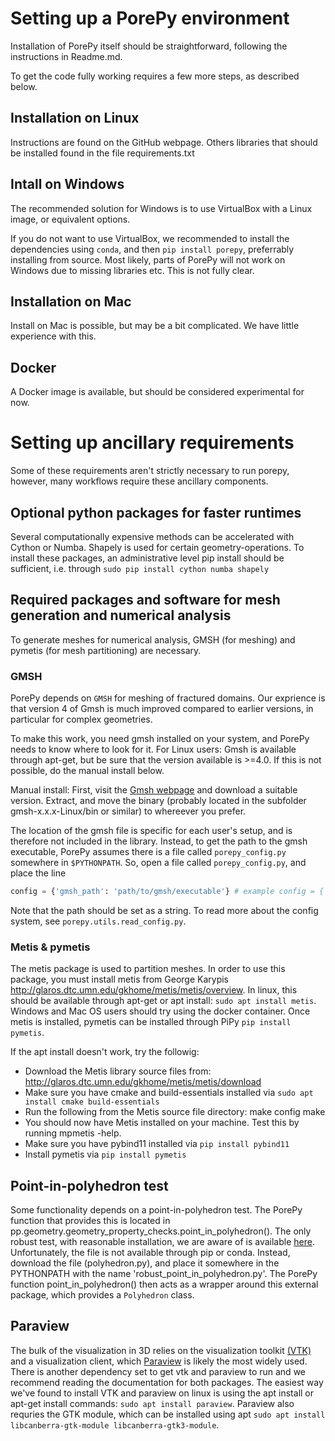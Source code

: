 # Setting up a PorePy environment
Installation of PorePy itself should be straightforward, following the instructions in Readme.md.

To get the code fully working requires a few more steps, as described below.

## Installation on Linux
Instructions are found on the GitHub webpage. Others libraries that should be installed found in the file requirements.txt

## Intall on Windows
The recommended solution for Windows is to use VirtualBox with a Linux image, or equivalent options.

If you do not want to use VirtualBox, we recommended 
to install the dependencies using `conda`, and then `pip install porepy`, preferrably installing from source.
Most likely, parts of PorePy will not work on Windows due to missing libraries etc. This is not fully clear.

## Installation on Mac
Install on Mac is possible, but may be a bit complicated. We have little experience with this.

## Docker
A Docker image is available, but should be considered experimental for now.

# Setting up ancillary requirements

Some of these requirements aren't strictly necessary to run porepy, however, many workflows require these ancillary components.

## Optional python packages for faster runtimes

Several computationally expensive methods can be accelerated with Cython or Numba. Shapely is used for certain geometry-operations. To install these packages, an administrative level pip install should be sufficient, i.e. through `sudo pip install cython numba shapely`

## Required packages and software for mesh generation and numerical analysis

To generate meshes for numerical analysis, GMSH (for meshing) and pymetis (for mesh partitioning) are necessary. 

### GMSH
PorePy depends on `GMSH` for meshing of fractured domains. 
Our exprience is that version 4 of Gmsh is much improved compared to earlier versions, in particular for complex geometries.

To make this work, you need gmsh installed on your system, and PorePy needs to know where to look for it.
For Linux users: Gmsh is available through apt-get, but be sure that the version available is >=4.0. If this is not possible, do the manual install below.

Manual install:
First, visit the [Gmsh webpage](http://gmsh.info) and download a suitable version. Extract, and move the binary (probably located in the subfolder gmsh-x.x.x-Linux/bin or similar) to whereever you prefer.

The location of the gmsh file is specific for each user's setup, and is therefore not included in the library. 
Instead, to get the path to the gmsh executable, PorePy assumes there is a file called `porepy_config.py` somewhere in `$PYTHONPATH`. 
So, open a file called `porepy_config.py`, and place the line
```python
config = {'gmsh_path': 'path/to/gmsh/executable'} # example config = {'gmsh_path': '/usr/bin/gmsh'}
```
Note that the path should be set as a string. To read more about the config system, see `porepy.utils.read_config.py`.

### Metis & pymetis
The metis package is used to partition meshes. In order to use this package, you must install metis from George Karypis
http://glaros.dtc.umn.edu/gkhome/metis/metis/overview. In linux, this should be available through apt-get or apt install:
`sudo apt install metis`. Windows and Mac OS users should try using the docker container. Once metis is installed, pymetis can be installed through PiPy `pip install pymetis`. 

If the apt install doesn't work, try the followig:
- Download the Metis library source files from: http://glaros.dtc.umn.edu/gkhome/metis/metis/download
- Make sure you have cmake and build-essentials installed via `sudo apt install cmake build-essentials`
- Run the following from the Metis source file directory:
    make config
    make
- You should now have Metis installed on your machine. Test this by running mpmetis -help.
- Make sure you have pybind11 installed via `pip install pybind11`
- Install pymetis via `pip install pymetis`


## Point-in-polyhedron test
Some functionality depends on a point-in-polyhedron test. The PorePy function that provides this is located in pp.geometry.geometry_property_checks.point_in_polyhedron(). The only robust test, with reasonable installation, we are aware of is available [here](https://github.com/mdickinson/polyhedron/blob/master/polyhedron.py). Unfortunately, the file is not available through pip or conda. Instead, download the file (polyhedron.py), and place it somewhere in the PYTHONPATH with the name 'robust_point_in_polyhedron.py'. The PorePy function point_in_polyhedron() then acts as a wrapper around this external package, which provides a `Polyhedron` class.

## Paraview
The bulk of the visualization in 3D relies on the visualization toolkit [(VTK)](https://github.com/Kitware/VTK) and a visualization client, which [Paraview](https://www.paraview.org/) is likely the most widely used. There is another dependency set to get vtk and paraview to run and we recommend reading the documentation for both packages. The easiest way we've found to install VTK and paraview on linux is using the apt install or apt-get install commands:
`sudo apt install paraview`. Paraview also requries the GTK module, which can be installed using apt `sudo apt install libcanberra-gtk-module libcanberra-gtk3-module`.
